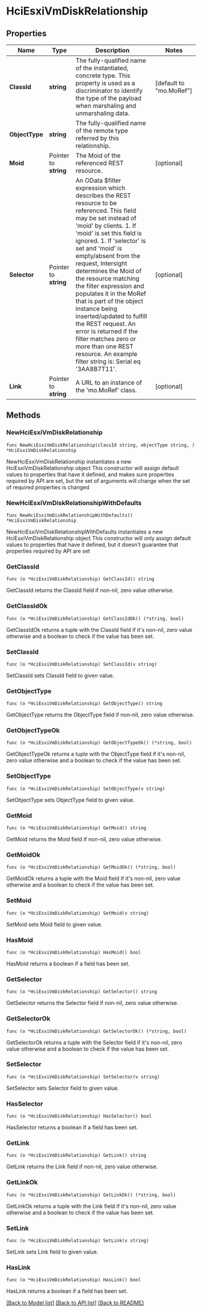 # HciEsxiVmDiskRelationship

## Properties

Name | Type | Description | Notes
------------ | ------------- | ------------- | -------------
**ClassId** | **string** | The fully-qualified name of the instantiated, concrete type. This property is used as a discriminator to identify the type of the payload when marshaling and unmarshaling data. | [default to "mo.MoRef"]
**ObjectType** | **string** | The fully-qualified name of the remote type referred by this relationship. | 
**Moid** | Pointer to **string** | The Moid of the referenced REST resource. | [optional] 
**Selector** | Pointer to **string** | An OData $filter expression which describes the REST resource to be referenced. This field may be set instead of &#39;moid&#39; by clients. 1. If &#39;moid&#39; is set this field is ignored. 1. If &#39;selector&#39; is set and &#39;moid&#39; is empty/absent from the request, Intersight determines the Moid of the resource matching the filter expression and populates it in the MoRef that is part of the object instance being inserted/updated to fulfill the REST request. An error is returned if the filter matches zero or more than one REST resource. An example filter string is: Serial eq &#39;3AA8B7T11&#39;. | [optional] 
**Link** | Pointer to **string** | A URL to an instance of the &#39;mo.MoRef&#39; class. | [optional] 

## Methods

### NewHciEsxiVmDiskRelationship

`func NewHciEsxiVmDiskRelationship(classId string, objectType string, ) *HciEsxiVmDiskRelationship`

NewHciEsxiVmDiskRelationship instantiates a new HciEsxiVmDiskRelationship object
This constructor will assign default values to properties that have it defined,
and makes sure properties required by API are set, but the set of arguments
will change when the set of required properties is changed

### NewHciEsxiVmDiskRelationshipWithDefaults

`func NewHciEsxiVmDiskRelationshipWithDefaults() *HciEsxiVmDiskRelationship`

NewHciEsxiVmDiskRelationshipWithDefaults instantiates a new HciEsxiVmDiskRelationship object
This constructor will only assign default values to properties that have it defined,
but it doesn't guarantee that properties required by API are set

### GetClassId

`func (o *HciEsxiVmDiskRelationship) GetClassId() string`

GetClassId returns the ClassId field if non-nil, zero value otherwise.

### GetClassIdOk

`func (o *HciEsxiVmDiskRelationship) GetClassIdOk() (*string, bool)`

GetClassIdOk returns a tuple with the ClassId field if it's non-nil, zero value otherwise
and a boolean to check if the value has been set.

### SetClassId

`func (o *HciEsxiVmDiskRelationship) SetClassId(v string)`

SetClassId sets ClassId field to given value.


### GetObjectType

`func (o *HciEsxiVmDiskRelationship) GetObjectType() string`

GetObjectType returns the ObjectType field if non-nil, zero value otherwise.

### GetObjectTypeOk

`func (o *HciEsxiVmDiskRelationship) GetObjectTypeOk() (*string, bool)`

GetObjectTypeOk returns a tuple with the ObjectType field if it's non-nil, zero value otherwise
and a boolean to check if the value has been set.

### SetObjectType

`func (o *HciEsxiVmDiskRelationship) SetObjectType(v string)`

SetObjectType sets ObjectType field to given value.


### GetMoid

`func (o *HciEsxiVmDiskRelationship) GetMoid() string`

GetMoid returns the Moid field if non-nil, zero value otherwise.

### GetMoidOk

`func (o *HciEsxiVmDiskRelationship) GetMoidOk() (*string, bool)`

GetMoidOk returns a tuple with the Moid field if it's non-nil, zero value otherwise
and a boolean to check if the value has been set.

### SetMoid

`func (o *HciEsxiVmDiskRelationship) SetMoid(v string)`

SetMoid sets Moid field to given value.

### HasMoid

`func (o *HciEsxiVmDiskRelationship) HasMoid() bool`

HasMoid returns a boolean if a field has been set.

### GetSelector

`func (o *HciEsxiVmDiskRelationship) GetSelector() string`

GetSelector returns the Selector field if non-nil, zero value otherwise.

### GetSelectorOk

`func (o *HciEsxiVmDiskRelationship) GetSelectorOk() (*string, bool)`

GetSelectorOk returns a tuple with the Selector field if it's non-nil, zero value otherwise
and a boolean to check if the value has been set.

### SetSelector

`func (o *HciEsxiVmDiskRelationship) SetSelector(v string)`

SetSelector sets Selector field to given value.

### HasSelector

`func (o *HciEsxiVmDiskRelationship) HasSelector() bool`

HasSelector returns a boolean if a field has been set.

### GetLink

`func (o *HciEsxiVmDiskRelationship) GetLink() string`

GetLink returns the Link field if non-nil, zero value otherwise.

### GetLinkOk

`func (o *HciEsxiVmDiskRelationship) GetLinkOk() (*string, bool)`

GetLinkOk returns a tuple with the Link field if it's non-nil, zero value otherwise
and a boolean to check if the value has been set.

### SetLink

`func (o *HciEsxiVmDiskRelationship) SetLink(v string)`

SetLink sets Link field to given value.

### HasLink

`func (o *HciEsxiVmDiskRelationship) HasLink() bool`

HasLink returns a boolean if a field has been set.


[[Back to Model list]](../README.md#documentation-for-models) [[Back to API list]](../README.md#documentation-for-api-endpoints) [[Back to README]](../README.md)


